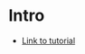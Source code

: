 # Intro
* [Link to tutorial](http://javilop.com/gamedev/tetris-tutorial-in-c-platform-independent-focused-in-game-logic-for-beginners/)